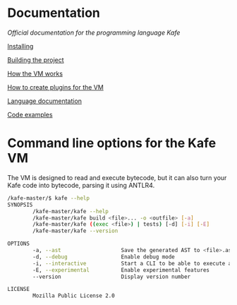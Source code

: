 # Documentation
*Official documentation for the programming language Kafe*

[Installing](installing.md)

[Building the project](building.md)

[How the VM works](vm.md)

[How to create plugins for the VM](plugins.md)

[Language documentation](lang/main.md)

[Code examples](examples.md)

# Command line options for the Kafe VM

The VM is designed to read and execute bytecode, but it can also turn your Kafe code into bytecode, parsing it using ANTLR4.

```bash
/kafe-master/$ kafe --help
SYNOPSIS
        /kafe-master/kafe --help
        /kafe-master/kafe build <file>... -o <outfile> [-a]
        /kafe-master/kafe ((exec <file>) | tests) [-d] [-i] [-E]
        /kafe-master/kafe --version

OPTIONS
        -a, --ast                   Save the generated AST to <file>.ast
        -d, --debug                 Enable debug mode
        -i, --interactive           Start a CLI to be able to execute a file instruction per instruction
        -E, --experimental          Enable experimental features
        --version                   Display version number

LICENSE
        Mozilla Public License 2.0
```
